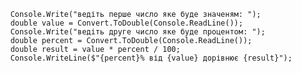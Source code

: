 
        Console.Write("ведіть перше число яке буде значеням: ");
        double value = Convert.ToDouble(Console.ReadLine());
        Console.Write("ведіть друге число яке буде процентом: ");
        double percent = Convert.ToDouble(Console.ReadLine());
        double result = value * percent / 100;
        Console.WriteLine($"{percent}% від {value} дорівнює {result}");
